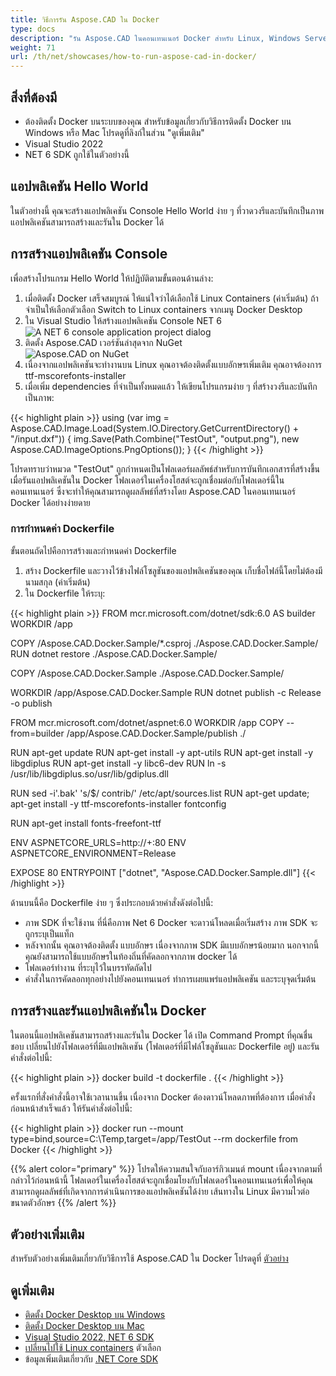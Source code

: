 ```yaml
---
title: วิธีการรัน Aspose.CAD ใน Docker
type: docs
description: "รัน Aspose.CAD ในคอนเทนเนอร์ Docker สำหรับ Linux, Windows Server และระบบปฏิบัติการใด ๆ"
weight: 71
url: /th/net/showcases/how-to-run-aspose-cad-in-docker/
---
```


## สิ่งที่ต้องมี
- ต้องติดตั้ง Docker บนระบบของคุณ สำหรับข้อมูลเกี่ยวกับวิธีการติดตั้ง Docker บน Windows หรือ Mac โปรดดูที่ลิงก์ในส่วน "ดูเพิ่มเติม"
- Visual Studio 2022
- NET 6 SDK ถูกใช้ในตัวอย่างนี้

## แอปพลิเคชัน Hello World

ในตัวอย่างนี้ คุณจะสร้างแอปพลิเคชัน Console Hello World ง่าย ๆ ที่วาดวงรีและบันทึกเป็นภาพ แอปพลิเคชันสามารถสร้างและรันใน Docker ได้

## การสร้างแอปพลิเคชัน Console

เพื่อสร้างโปรแกรม Hello World ให้ปฏิบัติตามขั้นตอนด้านล่าง:
1. เมื่อติดตั้ง Docker เสร็จสมบูรณ์ ให้แน่ใจว่าได้เลือกใช้ Linux Containers (ค่าเริ่มต้น) ถ้าจำเป็นให้เลือกตัวเลือก Switch to Linux containers จากเมนู Docker Desktop
1. ใน Visual Studio ให้สร้างแอปพลิเคชัน Console NET 6<br>
![A NET 6 console application project dialog](/cad/_assets/showcases/docker/1.png)<br>
1. ติดตั้ง Aspose.CAD เวอร์ชันล่าสุดจาก NuGet<br>
![Aspose.CAD on NuGet](/cad/_assets/showcases/docker/2.png)<br>
1. เนื่องจากแอปพลิเคชันจะทำงานบน Linux คุณอาจต้องติดตั้งแบบอักษรเพิ่มเติม คุณอาจต้องการ ttf-mscorefonts-installer
1. เมื่อเพิ่ม dependencies ที่จำเป็นทั้งหมดแล้ว ให้เขียนโปรแกรมง่าย ๆ ที่สร้างวงรีและบันทึกเป็นภาพ:<br>

{{< highlight plain >}}
using (var img = Aspose.CAD.Image.Load(System.IO.Directory.GetCurrentDirectory() + "/input.dxf"))
{
	img.Save(Path.Combine("TestOut", "output.png"), new Aspose.CAD.ImageOptions.PngOptions());
}
{{< /highlight >}}

โปรดทราบว่าหมวด "TestOut" ถูกกำหนดเป็นโฟลเดอร์ผลลัพธ์สำหรับการบันทึกเอกสารที่สร้างขึ้น เมื่อรันแอปพลิเคชันใน Docker โฟลเดอร์ในเครื่องโฮสต์จะถูกเชื่อมต่อกับโฟลเดอร์นี้ในคอนเทนเนอร์ ซึ่งจะทำให้คุณสามารถดูผลลัพธ์ที่สร้างโดย Aspose.CAD ในคอนเทนเนอร์ Docker ได้อย่างง่ายดาย

### การกำหนดค่า Dockerfile

ขั้นตอนถัดไปคือการสร้างและกำหนดค่า Dockerfile

1. สร้าง Dockerfile และวางไว้ข้างไฟล์โซลูชันของแอปพลิเคชันของคุณ เก็บชื่อไฟล์นี้โดยไม่ต้องมีนามสกุล (ค่าเริ่มต้น)
1. ใน Dockerfile ให้ระบุ:


{{< highlight plain >}}
FROM mcr.microsoft.com/dotnet/sdk:6.0 AS builder
WORKDIR /app

COPY /Aspose.CAD.Docker.Sample/*.csproj ./Aspose.CAD.Docker.Sample/
RUN dotnet restore ./Aspose.CAD.Docker.Sample/

COPY /Aspose.CAD.Docker.Sample ./Aspose.CAD.Docker.Sample/

WORKDIR /app/Aspose.CAD.Docker.Sample
RUN dotnet publish -c Release -o publish

FROM mcr.microsoft.com/dotnet/aspnet:6.0
WORKDIR /app
COPY --from=builder /app/Aspose.CAD.Docker.Sample/publish ./

RUN apt-get update
RUN apt-get install -y apt-utils
RUN apt-get install -y libgdiplus
RUN apt-get install -y libc6-dev 
RUN ln -s /usr/lib/libgdiplus.so/usr/lib/gdiplus.dll

RUN sed -i'.bak' 's/$/ contrib/' /etc/apt/sources.list
RUN apt-get update; apt-get install -y ttf-mscorefonts-installer fontconfig

RUN apt-get install fonts-freefont-ttf

ENV ASPNETCORE_URLS=http://+:80
ENV ASPNETCORE_ENVIRONMENT=Release

EXPOSE 80
ENTRYPOINT ["dotnet", "Aspose.CAD.Docker.Sample.dll"]
{{< /highlight >}}

ด้านบนนี้คือ Dockerfile ง่าย ๆ ซึ่งประกอบด้วยคำสั่งดังต่อไปนี้:

- ภาพ SDK ที่จะใช้งาน ที่นี่คือภาพ Net 6 Docker จะดาวน์โหลดเมื่อเริ่มสร้าง ภาพ SDK จะถูกระบุเป็นแท็ก
- หลังจากนั้น คุณอาจต้องติดตั้ง แบบอักษร เนื่องจากภาพ SDK มีแบบอักษรน้อยมาก นอกจากนี้ คุณยังสามารถใช้แบบอักษรในท้องถิ่นที่คัดลอกจากภาพ docker ได้
- โฟลเดอร์ทำงาน ที่ระบุไว้ในบรรทัดถัดไป
- คำสั่งในการคัดลอกทุกอย่างไปยังคอนเทนเนอร์ ทำการเผยแพร่แอปพลิเคชัน และระบุจุดเริ่มต้น


## การสร้างและรันแอปพลิเคชันใน Docker
 
ในตอนนี้แอปพลิเคชันสามารถสร้างและรันใน Docker ได้ เปิด Command Prompt ที่คุณชื่นชอบ เปลี่ยนไปยังโฟลเดอร์ที่มีแอปพลิเคชัน (โฟลเดอร์ที่มีไฟล์โซลูชันและ Dockerfile อยู่) และรันคำสั่งต่อไปนี้:

{{< highlight plain >}}
docker build -t dockerfile .
{{< /highlight >}}

ครั้งแรกที่สั่งคำสั่งนี้อาจใช้เวลานานขึ้น เนื่องจาก Docker ต้องดาวน์โหลดภาพที่ต้องการ เมื่อคำสั่งก่อนหน้าสำเร็จแล้ว ให้รันคำสั่งต่อไปนี้:

{{< highlight plain >}}
docker run --mount type=bind,source=C:\Temp,target=/app/TestOut --rm dockerfile from Docker
{{< /highlight >}}

{{% alert color="primary" %}} 
โปรดให้ความสนใจกับอาร์กิวเมนต์ mount เนื่องจากตามที่กล่าวไว้ก่อนหน้านี้ โฟลเดอร์ในเครื่องโฮสต์จะถูกเชื่อมโยงกับโฟลเดอร์ในคอนเทนเนอร์เพื่อให้คุณสามารถดูผลลัพธ์ที่เกิดจากการดำเนินการของแอปพลิเคชันได้ง่าย เส้นทางใน Linux มีความไวต่อขนาดตัวอักษร
{{% /alert %}}

## ตัวอย่างเพิ่มเติม

สำหรับตัวอย่างเพิ่มเติมเกี่ยวกับวิธีการใช้ Aspose.CAD ใน Docker โปรดดูที่ [ตัวอย่าง](https://github.com/aspose-cad/Aspose.CAD-Documentation)


## ดูเพิ่มเติม

- [ติดตั้ง Docker Desktop บน Windows](https://docs.docker.com/docker-for-windows/install/)
- [ติดตั้ง Docker Desktop บน Mac](https://docs.docker.com/docker-for-mac/install/)
- [Visual Studio 2022, NET 6 SDK](https://docs.microsoft.com/en-us/dotnet/core/install/windows?tabs=net60#dependencies)
- [เปลี่ยนไปใช้ Linux containers](https://docs.docker.com/docker-for-windows/#switch-between-windows-and-linux-containers) ตัวเลือก
- ข้อมูลเพิ่มเติมเกี่ยวกับ [.NET Core SDK](https://hub.docker.com/_/microsoft-dotnet-sdk)
